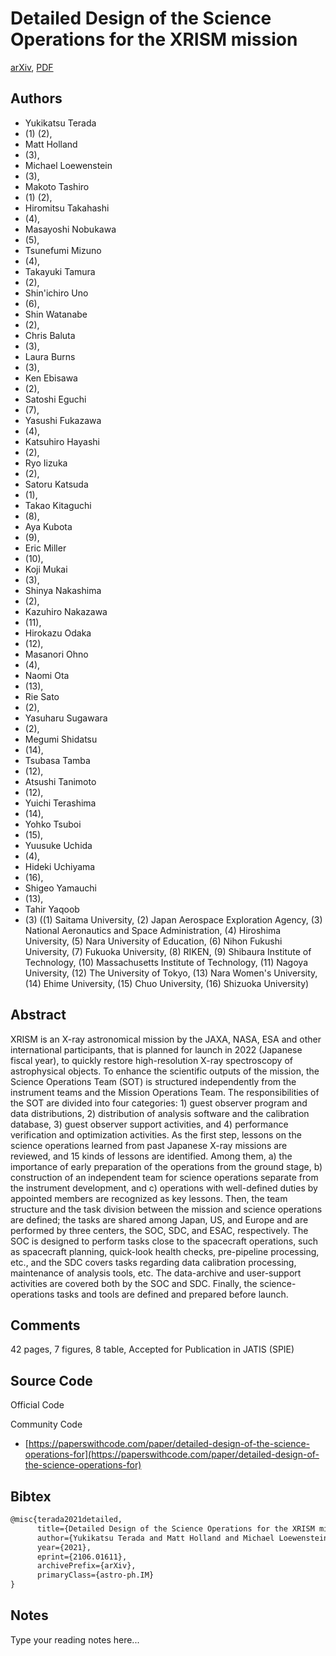 
# Detailed Design of the Science Operations for the XRISM mission

[arXiv](https://arxiv.org/abs/2106.01611), [PDF](https://arxiv.org/pdf/2106.01611.pdf)

## Authors

- Yukikatsu Terada
- (1) (2),
- Matt Holland
- (3),
- Michael Loewenstein
- (3),
- Makoto Tashiro
- (1) (2),
- Hiromitsu Takahashi
- (4),
- Masayoshi Nobukawa
- (5),
- Tsunefumi Mizuno
- (4),
- Takayuki Tamura
- (2),
- Shin'ichiro Uno
- (6),
- Shin Watanabe
- (2),
- Chris Baluta
- (3),
- Laura Burns
- (3),
- Ken Ebisawa
- (2),
- Satoshi Eguchi
- (7),
- Yasushi Fukazawa
- (4),
- Katsuhiro Hayashi
- (2),
- Ryo Iizuka
- (2),
- Satoru Katsuda
- (1),
- Takao Kitaguchi
- (8),
- Aya Kubota
- (9),
- Eric Miller
- (10),
- Koji Mukai
- (3),
- Shinya Nakashima
- (2),
- Kazuhiro Nakazawa
- (11),
- Hirokazu Odaka
- (12),
- Masanori Ohno
- (4),
- Naomi Ota
- (13),
- Rie Sato
- (2),
- Yasuharu Sugawara
- (2),
- Megumi Shidatsu
- (14),
- Tsubasa Tamba
- (12),
- Atsushi Tanimoto
- (12),
- Yuichi Terashima
- (14),
- Yohko Tsuboi
- (15),
- Yuusuke Uchida
- (4),
- Hideki Uchiyama
- (16),
- Shigeo Yamauchi
- (13),
- Tahir Yaqoob
- (3) ((1) Saitama University, (2) Japan Aerospace Exploration Agency, (3) National Aeronautics and Space Administration, (4) Hiroshima University, (5) Nara University of Education, (6) Nihon Fukushi University, (7) Fukuoka University, (8) RIKEN, (9) Shibaura Institute of Technology, (10) Massachusetts Institute of Technology, (11) Nagoya University, (12) The University of Tokyo, (13) Nara Women's University, (14) Ehime University, (15) Chuo University, (16) Shizuoka University)

## Abstract

XRISM is an X-ray astronomical mission by the JAXA, NASA, ESA and other international participants, that is planned for launch in 2022 (Japanese fiscal year), to quickly restore high-resolution X-ray spectroscopy of astrophysical objects. To enhance the scientific outputs of the mission, the Science Operations Team (SOT) is structured independently from the instrument teams and the Mission Operations Team. The responsibilities of the SOT are divided into four categories: 1) guest observer program and data distributions, 2) distribution of analysis software and the calibration database, 3) guest observer support activities, and 4) performance verification and optimization activities. As the first step, lessons on the science operations learned from past Japanese X-ray missions are reviewed, and 15 kinds of lessons are identified. Among them, a) the importance of early preparation of the operations from the ground stage, b) construction of an independent team for science operations separate from the instrument development, and c) operations with well-defined duties by appointed members are recognized as key lessons. Then, the team structure and the task division between the mission and science operations are defined; the tasks are shared among Japan, US, and Europe and are performed by three centers, the SOC, SDC, and ESAC, respectively. The SOC is designed to perform tasks close to the spacecraft operations, such as spacecraft planning, quick-look health checks, pre-pipeline processing, etc., and the SDC covers tasks regarding data calibration processing, maintenance of analysis tools, etc. The data-archive and user-support activities are covered both by the SOC and SDC. Finally, the science-operations tasks and tools are defined and prepared before launch.

## Comments

42 pages, 7 figures, 8 table, Accepted for Publication in JATIS (SPIE)

## Source Code

Official Code



Community Code

- [https://paperswithcode.com/paper/detailed-design-of-the-science-operations-for](https://paperswithcode.com/paper/detailed-design-of-the-science-operations-for)

## Bibtex

```tex
@misc{terada2021detailed,
      title={Detailed Design of the Science Operations for the XRISM mission}, 
      author={Yukikatsu Terada and Matt Holland and Michael Loewenstein and Makoto Tashiro and Hiromitsu Takahashi and Masayoshi Nobukawa and Tsunefumi Mizuno and Takayuki Tamura and Shin'ichiro Uno and Shin Watanabe and Chris Baluta and Laura Burns and Ken Ebisawa and Satoshi Eguchi and Yasushi Fukazawa and Katsuhiro Hayashi and Ryo Iizuka and Satoru Katsuda and Takao Kitaguchi and Aya Kubota and Eric Miller and Koji Mukai and Shinya Nakashima and Kazuhiro Nakazawa and Hirokazu Odaka and Masanori Ohno and Naomi Ota and Rie Sato and Yasuharu Sugawara and Megumi Shidatsu and Tsubasa Tamba and Atsushi Tanimoto and Yuichi Terashima and Yohko Tsuboi and Yuusuke Uchida and Hideki Uchiyama and Shigeo Yamauchi and Tahir Yaqoob},
      year={2021},
      eprint={2106.01611},
      archivePrefix={arXiv},
      primaryClass={astro-ph.IM}
}
```

## Notes

Type your reading notes here...

